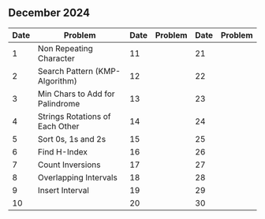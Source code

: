 ## December 2024

| Date | Problem                         | Date | Problem | Date | Problem |
| ---- | ------------------------------- | ---- | ------- | ---- | ------- |
| 1    | Non Repeating Character         | 11   |         | 21   |         |
| 2    | Search Pattern (KMP-Algorithm)  | 12   |         | 22   |         |
| 3    | Min Chars to Add for Palindrome | 13   |         | 23   |         |
| 4    | Strings Rotations of Each Other | 14   |         | 24   |         |
| 5    | Sort 0s, 1s and 2s              | 15   |         | 25   |         |
| 6    | Find H-Index                    | 16   |         | 26   |         |
| 7    | Count Inversions                | 17   |         | 27   |         |
| 8    | Overlapping Intervals           | 18   |         | 28   |         |
| 9    | Insert Interval                 | 19   |         | 29   |         |
| 10   |                                 | 20   |         | 30   |         |
